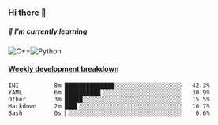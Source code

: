 ### Hi there 👋

##### 🌱 I’m currently learning

![C++](https://img.shields.io/badge/-C++-00599C?style=flat-square&logo=c)![Python](https://img.shields.io/badge/-Python-black?style=flat-square&logo=Python)


<!-- waka-box start -->
#### <a href="https://gist.github.com/bf274261b4c8553e17fc709dfc3cfa97" target="_blank">Weekly development breakdown</a>
```text
INI       	 8m █████████████▉░░░░░░░░░░░░░░░░░░░   42.3% 
YAML      	 6m ██████████▏░░░░░░░░░░░░░░░░░░░░░░   30.9% 
Other     	 3m █████░░░░░░░░░░░░░░░░░░░░░░░░░░░░   15.5% 
Markdown  	 2m ███▌░░░░░░░░░░░░░░░░░░░░░░░░░░░░░   10.7% 
Bash      	 0s ▏░░░░░░░░░░░░░░░░░░░░░░░░░░░░░░░░    0.6% 
```
<!-- Powered by https://github.com/YouEclipse/waka-box-go . -->
<!-- waka-box end -->



<!--
**KomoreKalu/KomoreKalu** is a ✨ _special_ ✨ repository because its `README.md` (this file) appears on your GitHub profile.

Here are some ideas to get you started:

- 🔭 I’m currently working on ...
- 🌱 I’m currently learning ...
- 👯 I’m looking to collaborate on ...
- 🤔 I’m looking for help with ...
- 💬 Ask me about ...
- 📫 How to reach me: ...
- 😄 Pronouns: ...
- ⚡ Fun fact: ...
-->
